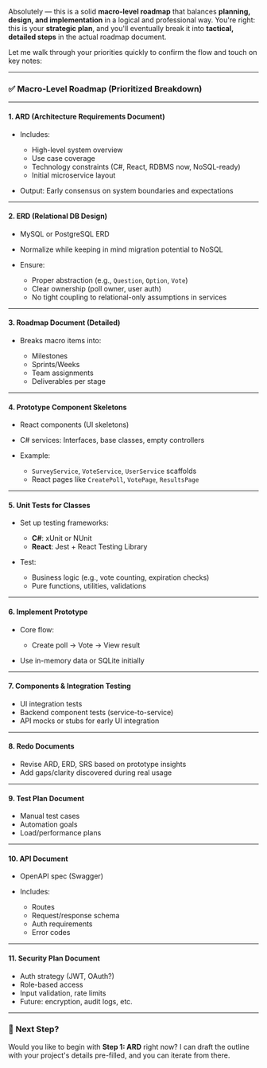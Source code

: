 Absolutely — this is a solid **macro-level roadmap** that balances **planning, design, and implementation** in a logical and professional way. You're right: this is your **strategic plan**, and you'll eventually break it into **tactical, detailed steps** in the actual roadmap document.

Let me walk through your priorities quickly to confirm the flow and touch on key notes:

---

### ✅ **Macro-Level Roadmap (Prioritized Breakdown)**

---

#### **1. ARD (Architecture Requirements Document)**

* Includes:

  * High-level system overview
  * Use case coverage
  * Technology constraints (C#, React, RDBMS now, NoSQL-ready)
  * Initial microservice layout
* Output: Early consensus on system boundaries and expectations

---

#### **2. ERD (Relational DB Design)**

* MySQL or PostgreSQL ERD
* Normalize while keeping in mind migration potential to NoSQL
* Ensure:

  * Proper abstraction (e.g., `Question`, `Option`, `Vote`)
  * Clear ownership (poll owner, user auth)
  * No tight coupling to relational-only assumptions in services

---

#### **3. Roadmap Document (Detailed)**

* Breaks macro items into:

  * Milestones
  * Sprints/Weeks
  * Team assignments
  * Deliverables per stage

---

#### **4. Prototype Component Skeletons**

* React components (UI skeletons)
* C# services: Interfaces, base classes, empty controllers
* Example:

  * `SurveyService`, `VoteService`, `UserService` scaffolds
  * React pages like `CreatePoll`, `VotePage`, `ResultsPage`

---

#### **5. Unit Tests for Classes**

* Set up testing frameworks:

  * **C#**: xUnit or NUnit
  * **React**: Jest + React Testing Library
* Test:

  * Business logic (e.g., vote counting, expiration checks)
  * Pure functions, utilities, validations

---

#### **6. Implement Prototype**

* Core flow:

  * Create poll → Vote → View result
* Use in-memory data or SQLite initially

---

#### **7. Components & Integration Testing**

* UI integration tests
* Backend component tests (service-to-service)
* API mocks or stubs for early UI integration

---

#### **8. Redo Documents**

* Revise ARD, ERD, SRS based on prototype insights
* Add gaps/clarity discovered during real usage

---

#### **9. Test Plan Document**

* Manual test cases
* Automation goals
* Load/performance plans

---

#### **10. API Document**

* OpenAPI spec (Swagger)
* Includes:

  * Routes
  * Request/response schema
  * Auth requirements
  * Error codes

---

#### **11. Security Plan Document**

* Auth strategy (JWT, OAuth?)
* Role-based access
* Input validation, rate limits
* Future: encryption, audit logs, etc.

---

### 🔧 Next Step?

Would you like to begin with **Step 1: ARD** right now? I can draft the outline with your project's details pre-filled, and you can iterate from there.
